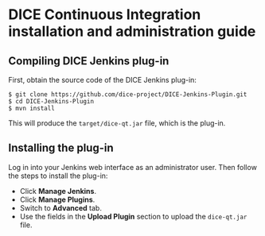 # DICE Continuous Integration installation and administration guide

## Compiling DICE Jenkins plug-in

First, obtain the source code of the DICE Jenkins plug-in:

    $ git clone https://github.com/dice-project/DICE-Jenkins-Plugin.git
    $ cd DICE-Jenkins-Plugin
    $ mvn install

This will produce the `target/dice-qt.jar` file, which is the plug-in.

## Installing the plug-in

Log in into your Jenkins web interface as an administrator user. Then follow
the steps to install the plug-in:

* Click **Manage Jenkins**.
* Click **Manage Plugins**.
* Switch to **Advanced** tab.
* Use the fields in the **Upload Plugin** section to upload the `dice-qt.jar`
  file.
